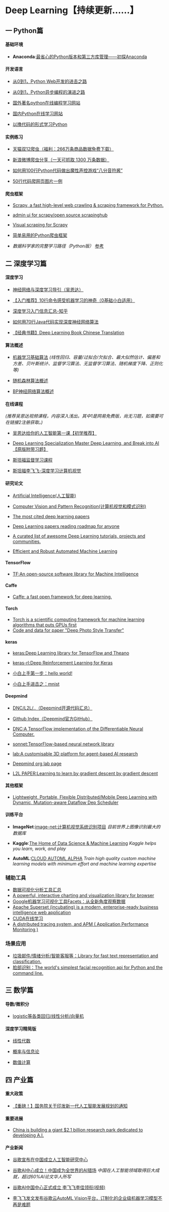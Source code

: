# Deep Learning【持续更新……】

## 一 Python篇
#### 基础环境

* **Anaconda**:[最省心的Python版本和第三方库管理——初探Anaconda](https://zhuanlan.zhihu.com/p/25198543)

#### 开发语言

* [从0到1，Python Web开发的进击之路](https://zhuanlan.zhihu.com/p/25038203)

* [从0到1，Python异步编程的演进之路](https://zhuanlan.zhihu.com/p/25228075)

* [国外著名python在线编程学习网站](https://www.codecademy.com/)

* [国内Python在线学习网站](http://www.runoob.com/python/python-tutorial.html)

* [以撸代码的形式学习Python](https://github.com/xianhu/LearnPython)

 #### 实例练习

* [天猫双12爬虫（福利：266万条商品数据免费下载）](https://zhuanlan.zhihu.com/p/24312829)

* [新浪微博爬虫分享（一天可抓取 1300 万条数据）](http://blog.csdn.net/bone_ace/article/details/50903178)

* [如何用100行Python代码做出魔性声控游戏“八分音符酱”](https://zhuanlan.zhihu.com/p/25499306)
* [50行代码爬网页图片一例](https://zhuanlan.zhihu.com/p/28680797)

#### 爬虫框架

* [Scrapy, a fast high-level web crawling & scraping framework for Python.](https://github.com/scrapy/scrapy)

* [admin ui for scrapy/open source scrapinghub](https://github.com/DormyMo/SpiderKeeper)
* [Visual scraping for Scrapy](https://github.com/scrapinghub/portia)
* [简单易用的Python爬虫框架](https://github.com/xianhu/PSpider)
* *数据科学家的完整学习路径（Python版）* [参考](https://zhuanlan.zhihu.com/p/23229114)

## 二 深度学习篇
#### 深度学习

* [神经网络与深度学习导引（吴恩达）](https://zhuanlan.zhihu.com/p/29045731)

* [【入门推荐】10行命令感受机器学习的神奇（0基础小白适用）](https://zhuanlan.zhihu.com/p/27303650)

* [深度学习入门信息汇总-知乎](https://www.zhihu.com/question/26006703)

* [如何用70行Java代码实现深度神经网络算法](http://geek.csdn.net/news/detail/56086)

* [【经典书籍】Deep Learning Book Chinese Translation](https://github.com/exacity/deeplearningbook-chinese)

#### 算法概述
* [机器学习基础算法](https://exacity.github.io/deeplearningbook-chinese/Chapter5_machine_learning_basics/)
*(线性回归、容量/过拟合/欠拟合、最大似然估计、偏差和方差、贝叶斯统计、监督学习算法、无监督学习算法、随机梯度下降、正则化等)*

* [随机森林算法概述](http://www.cnblogs.com/maybe2030/p/4585705.html)

* [BP神经网络算法概述](http://blog.csdn.net/zhongkejingwang/article/details/44514073)

#### 在线课程

*(推荐吴恩达视频课程，内容深入浅出。其中1是网易免费版，尚无习题，如需要可在链接2注册获取。)*

* [吴恩达给你的人工智能第一课【初学推荐】](http://mooc.study.163.com/smartSpec/detail/1001319001.htm?forcelogin=true&edusave=1)

* [Deep Learning Specialization Master Deep Learning, and Break into AI【原版附带习题】](https://www.coursera.org/specializations/deep-learning#courses)

* [斯坦福监督学习课程](http://ufldl.stanford.edu/tutorial/supervised/LogisticRegression/)

* [斯坦福李飞飞-深度学习计算机视觉](http://study.163.com/course/courseMain.htm?courseId=1003223001)

#### 研究论文

* [Artificial Intelligence(人工智能)](https://arxiv.org/list/cs.AI/recent)

* [Computer Vision and Pattern Recognition(计算机视觉和模式识别)](https://arxiv.org/list/cs.CV/recent)

* [The most cited deep learning papers](https://github.com/terryum/awesome-deep-learning-papers)

* [Deep Learning papers reading roadmap for anyone](https://github.com/songrotek/Deep-Learning-Papers-Reading-Roadmap)

* [A curated list of awesome Deep Learning tutorials, projects and communities.](https://github.com/ChristosChristofidis/awesome-deep-learning)

* [Efficient and Robust Automated Machine Learning](http://papers.nips.cc/paper/5872-efficient-and-robust-automated-machine-learning.pdf)

#### TensorFlow

* [TF:An open-source software library for Machine Intelligence](https://github.com/tensorflow/tensorflow)

#### Caffe

* [Caffe: a fast open framework for deep learning.](https://github.com/BVLC/caffe)

#### Torch
* [Torch is a scientific computing framework for machine learning algorithms that puts GPUs first](https://github.com/torch/torch7)
* [Code and data for paper "Deep Photo Style Transfer"](https://github.com/luanfujun/deep-photo-styletransfer)

#### keras

* [keras:Deep Learning library for TensorFlow and Theano](https://github.com/fchollet/keras)

* [keras-rl:Deep Reinforcement Learning for Keras](https://github.com/matthiasplappert/keras-rl)

* [小白上手第一步：hello world!](https://github.com/fastforwardlabs/keras-hello-world)

* [小白上手进击之：mnist](https://github.com/wxs/keras-mnist-tutorial/blob/master/MNIST%20in%20Keras.ipynb)


#### Deepmind

* [DNC/L2L/..（Deepmind开源代码汇总）](https://deepmind.com/research/open-source/open-source-code/)

* [Github Index（Deepmind官方GitHub）](https://github.com/deepmind)

* [DNC:A TensorFlow implementation of the Differentiable Neural Computer.](https://github.com/deepmind/dnc)

* [sonnet:TensorFlow-based neural network library](https://github.com/deepmind/sonnet)

* [lab:A customisable 3D platform for agent-based AI research](https://github.com/deepmind/lab)

* [Deepmind org lab page](https://deepmind.com/blog/open-sourcing-deepmind-lab/)

* [L2L PAPER:Learning to learn by gradient descent by gradient descent](https://arxiv.org/pdf/1606.04474.pdf)

#### 其他框架
* [Lightweight, Portable, Flexible Distributed/Mobile Deep Learning with Dynamic, Mutation-aware Dataflow Dep Scheduler](https://github.com/apache/incubator-mxnet)

#### 训练平台
* **ImageNet**:[image-net:计算机视觉系统识别项目](http://www.image-net.org/) *目前世界上图像识别最大的数据库*

* **Kaggle**:[The Home of Data Science & Machine Learning](https://www.kaggle.com/) *Kaggle helps you learn, work, and play*

* **AutoML**:[CLOUD AUTOML ALPHA](https://cloud.google.com/automl/) *Train high quality custom machine learning models with minimum effort and machine learning expertise*

### 辅助工具
* [数据可视化分析工具汇总](https://zhuanlan.zhihu.com/p/25780330)
* [A powerful, interactive charting and visualization library for browser](http://echarts.baidu.com/examples.html)
* [Google机器学习可视化工具Facets：从全新角度观察数据](https://github.com/pair-code/facets)
* [Apache Superset (incubating) is a modern, enterprise-ready business intelligence web application](https://github.com/apache/incubator-superset)
* [CUDA在线学习](http://www.nvidia.cn/object/cuda_education_cn_old.html)
* [A distributed tracing system, and APM ( Application Performance Monitoring )](https://github.com/apache/incubator-skywalking)

### 场景应用
* [垃圾邮件/情绪分析/智能客服等：Library for fast text representation and classification.](https://github.com/facebookresearch/fastText)
* [脸部识别：The world's simplest facial recognition api for Python and the command line.](https://github.com/ageitgey/face_recognition)

## 三 数学篇
#### 导数/微积分

* [logistic等各类回归/线性分析/向量机](http://www.cnblogs.com/jerrylead/tag/Machine%20Learning/)

#### 深度学习精简版

* [线性代数](https://exacity.github.io/deeplearningbook-chinese/Chapter2_linear_algebra/)

* [概率与信息论](https://exacity.github.io/deeplearningbook-chinese/Chapter3_probability_and_information_theory/)

* [数值计算](https://exacity.github.io/deeplearningbook-chinese/Chapter4_numerical_computation/)

## 四 产业篇
#### 重大政策

* [【重磅！】国务院关于印发新一代人工智能发展规划的通知](http://www.gov.cn/zhengce/content/2017-07/20/content_5211996.htm)

#### 重要进展
* [China is building a giant $2.1 billion research park dedicated to developing A.I.](https://www.cnbc.com/2018/01/03/china-is-building-a-giant-2-point-1-billion-ai-research-park.html)

#### 产业新闻

* [谷歌宣布在中国成立人工智能研究中心](https://cn.nytimes.com/business/20171214/google-ai-china/)

* [谷歌AI中心成立！中国成为全世界的AI猎场](http://www.jiemian.com/article/1828941.html) *中国在人工智能领域取得巨大成就，超过60%AI论文华人所写*

* [谷歌AI中国中心正式成立 李飞飞李佳领衔(视频)](http://tech.sina.com.cn/it/2017-12-13/doc-ifyptfcm9672299.shtml)

* [李飞飞发文发布谷歌云AutoML Vision平台，订制化的企业级机器学习模型不再是难题](https://www.leiphone.com/news/201801/zX7QekrL4HF2s1qT.html)
